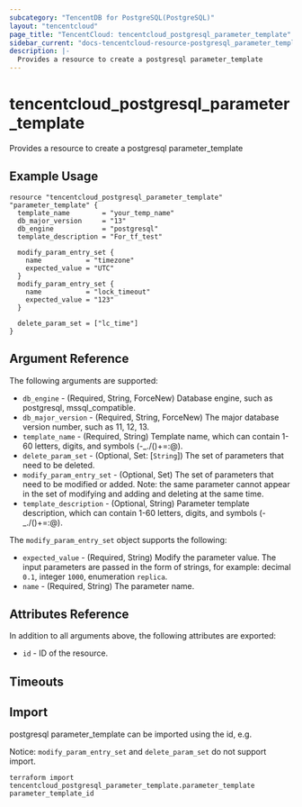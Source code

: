 ```yaml
---
subcategory: "TencentDB for PostgreSQL(PostgreSQL)"
layout: "tencentcloud"
page_title: "TencentCloud: tencentcloud_postgresql_parameter_template"
sidebar_current: "docs-tencentcloud-resource-postgresql_parameter_template"
description: |-
  Provides a resource to create a postgresql parameter_template
---
```


# tencentcloud_postgresql_parameter_template

Provides a resource to create a postgresql parameter_template

## Example Usage

```hcl
resource "tencentcloud_postgresql_parameter_template" "parameter_template" {
  template_name        = "your_temp_name"
  db_major_version     = "13"
  db_engine            = "postgresql"
  template_description = "For_tf_test"

  modify_param_entry_set {
    name           = "timezone"
    expected_value = "UTC"
  }
  modify_param_entry_set {
    name           = "lock_timeout"
    expected_value = "123"
  }

  delete_param_set = ["lc_time"]
}
```

## Argument Reference

The following arguments are supported:

* `db_engine` - (Required, String, ForceNew) Database engine, such as postgresql, mssql_compatible.
* `db_major_version` - (Required, String, ForceNew) The major database version number, such as 11, 12, 13.
* `template_name` - (Required, String) Template name, which can contain 1-60 letters, digits, and symbols (-_./()+=:@).
* `delete_param_set` - (Optional, Set: [`String`]) The set of parameters that need to be deleted.
* `modify_param_entry_set` - (Optional, Set) The set of parameters that need to be modified or added. Note: the same parameter cannot appear in the set of modifying and adding and deleting at the same time.
* `template_description` - (Optional, String) Parameter template description, which can contain 1-60 letters, digits, and symbols (-_./()+=:@).

The `modify_param_entry_set` object supports the following:

* `expected_value` - (Required, String) Modify the parameter value. The input parameters are passed in the form of strings, for example: decimal `0.1`, integer `1000`, enumeration `replica`.
* `name` - (Required, String) The parameter name.

## Attributes Reference

In addition to all arguments above, the following attributes are exported:

* `id` - ID of the resource.



## Timeouts

<no value>


## Import

postgresql parameter_template can be imported using the id, e.g.

Notice: `modify_param_entry_set` and `delete_param_set` do not support import.

```
terraform import tencentcloud_postgresql_parameter_template.parameter_template parameter_template_id
```

